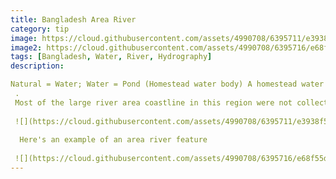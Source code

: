 ```yaml
---
title: Bangladesh Area River
category: tip
image: https://cloud.githubusercontent.com/assets/4990708/6395711/e3938f58-bda7-11e4-8a2f-bd796d18607c.PNG
image2: https://cloud.githubusercontent.com/assets/4990708/6395716/e68f55de-bda7-11e4-9553-e684324ea656.PNG
tags: [Bangladesh, Water, River, Hydrography]
description:

Natural = Water; Water = Pond (Homestead water body) A homestead water body is a man-made water catchment located near buildings and houses. Water color will vary greatly depending on the purpose of the homestead water body. wiki.openstreetmap.org/wiki/Water
 .
 Most of the large river area coastline in this region were not collected by hand and are incorrect. River sections can easily be adjusted by moving each node. wiki.openstreetmap.org/wiki/Water
 
 ![](https://cloud.githubusercontent.com/assets/4990708/6395711/e3938f58-bda7-11e4-8a2f-bd796d18607c.PNG)
 
  Here's an example of an area river feature
  
 ![](https://cloud.githubusercontent.com/assets/4990708/6395716/e68f55de-bda7-11e4-9553-e684324ea656.PNG)
---
```

